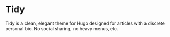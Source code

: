 # Tidy

Tidy is a clean, elegant theme for Hugo designed for articles with a discrete
personal bio. No social sharing, no heavy menus, etc.
